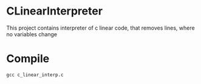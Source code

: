 # CLinearInterpreter
This project contains interpreter of c linear code, that removes lines, where no variables change
# Compile
    gcc c_linear_interp.c
